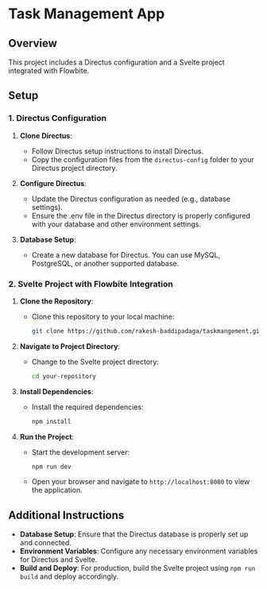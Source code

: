 # Task Management App

## Overview

This project includes a Directus configuration and a Svelte project integrated with Flowbite. 

## Setup

### 1. Directus Configuration

1. **Clone Directus**:
   - Follow Directus setup instructions to install Directus.
   - Copy the configuration files from the `directus-config` folder to your Directus project directory.

2. **Configure Directus**:
   - Update the Directus configuration as needed (e.g., database settings).
   - Ensure the .env file in the Directus directory is properly configured with your database and other environment settings.

3. **Database Setup**:
   - Create a new database for Directus. You can use MySQL, PostgreSQL, or another supported database.


### 2. Svelte Project with Flowbite Integration

1. **Clone the Repository**:
   - Clone this repository to your local machine:
     ```bash
     git clone https://github.com/rakesh-baddipadaga/taskmangement.git
     ```

2. **Navigate to Project Directory**:
   - Change to the Svelte project directory:
     ```bash
     cd your-repository
     ```

3. **Install Dependencies**:
   - Install the required dependencies:
     ```bash
     npm install
     ```

4. **Run the Project**:
   - Start the development server:
     ```bash
     npm run dev
     ```
   - Open your browser and navigate to `http://localhost:8080` to view the application.

## Additional Instructions

- **Database Setup**: Ensure that the Directus database is properly set up and connected.
- **Environment Variables**: Configure any necessary environment variables for Directus and Svelte.
- **Build and Deploy**: For production, build the Svelte project using `npm run build` and deploy accordingly.
